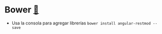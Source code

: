 Bower [:link:](https://github.com/bower/bower)
=========

* Usa la consola para agregar librerías `bower install angular-restmod --save`
